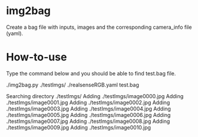 # img2bag
Create a bag file with inputs, images and the corresponding camera_info file (yaml).

# How-to-use
Type the command below and you should be able to find test.bag file.

./img2bag.py ./testImgs/ ./realsenseRGB.yaml test.bag

Searching directory ./testImgs/
Adding ./testImgs/image0000.jpg
Adding ./testImgs/image0001.jpg
Adding ./testImgs/image0002.jpg
Adding ./testImgs/image0003.jpg
Adding ./testImgs/image0004.jpg
Adding ./testImgs/image0005.jpg
Adding ./testImgs/image0006.jpg
Adding ./testImgs/image0007.jpg
Adding ./testImgs/image0008.jpg
Adding ./testImgs/image0009.jpg
Adding ./testImgs/image0010.jpg
